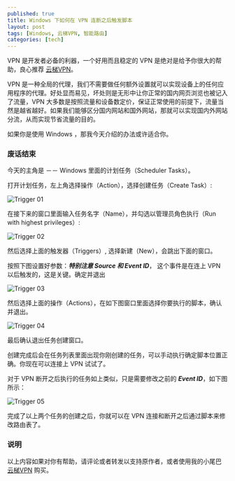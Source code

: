 ```yaml
---
published: true
title: Windows 下如何在 VPN 连断之后触发脚本
layout: post
tags: [Windows, 云梯VPN, 智能路由]
categories: [tech]
---
```

VPN 是开发者必备的利器，一个好用而且稳定的 VPN 是绝对是给予你很大的帮助，良心推荐 [云梯VPN](http://igetvpn.com/?r=c8892698ee152ac1)。

VPN 是一种全局的代理，我们不需要做任何额外设置就可以实现设备上的任何应用程序的代理。好处显而易见，坏处则是无形中让你正常的国内网页浏览也被记入了流量，VPN 大多数是按照流量和设备数定价，保证正常使用的前提下，流量当然是越省越好。如果我们能够区分国内网站和国外网站，那就可以实现国内外网站分流，从而实现节省流量的目的。

如果你是使用 Windows ，那我今天介绍的办法或许适合你。

<!-- more -->

### 废话结束

今天的主角是 －－ Windows 里面的计划任务（Scheduler Tasks）。

打开计划任务，左上角选择操作（Action），选择创建任务（Create Task）:

![Trigger 01](http://blog.zlxstar.me/images/trigger-01.png)

在接下来的窗口里面输入任务名字（Name），并勾选以管理员角色执行（Run with highest privileges）:

![Trigger 02](http://blog.zlxstar.me/images/trigger-02.png)

然后选择上面的触发器（Triggers）, 选择新建（New），会跳出下面的窗口。

按照下图设置好参数：***特别注意 Source 和 Event ID***， 这个事件是在连上 VPN 以后触发的，这是关键。确定并退出

![Trigger 03](http://blog.zlxstar.me/images/trigger-03.png)

然后选择上面的操作（Actions），在如下图窗口里面选择你要执行的脚本，确认并退出。

![Trigger 04](http://blog.zlxstar.me/images/trigger-04.png)

最后确认退出任务创建窗口。

创建完成后会在任务列表里面出现你刚创建的任务，可以手动执行确定脚本位置正确。你现在可以连接上 VPN 试试了。

对于 VPN 断开之后执行的任务如上类似，只是需要修改之前的 ***Event ID***，如下图所示：

![Trigger 05](http://blog.zlxstar.me/images/trigger-05.png)

完成了以上两个任务的创建之后，你就可以在 VPN 连接和断开之后通过脚本来修改路由表了。

### 说明

以上内容如果对你有帮助，请评论或者转发以支持原作者，或者使用我的小尾巴 [云梯VPN](http://igetvpn.com/?r=c8892698ee152ac1) 购买。